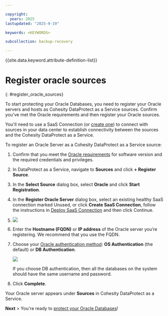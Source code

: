 ```yaml
---

copyright:
  years: 2025
lastupdated: "2025-9-19"

keywords: <KEYWORDS>

subcollection: backup-recovery

---
```


{{site.data.keyword.attribute-definition-list}}

# Register oracle sources
{: #register_oracle_sources}

To start protecting your Oracle Databases, you need to register your Oracle servers and hosts as Cohesity DataProtect as a Service sources. Confirm you've met the Oracle requirements and then register your Oracle sources.

You'll need to use a SaaS Connection (or [create one](saas-connection.htm#Deploy_SaaS_Connector)) to connect with sources in your data center to establish connectivity between the sources and the Cohesity DataProtect as a Service.

To register an Oracle Server as a Cohesity DataProtect as a Service source:

1. Confirm that you meet the [Oracle requirements](oracle-requirements.htm#Oracle_Requirements) for software version and the required credentials and privileges.
    
2. In DataProtect as a Service, navigate to **Sources** and click **\+ Register Source**.
    
3. In the **Select Source** dialog box, select **Oracle** and click **Start Registration**.
    
4. In the **Register Oracle Server** dialog box, select an existing healthy SaaS connection marked Unused, or click **Create SaaS Connection**, follow the instructions in [Deploy SaaS Connection](saas-connection.htm#Deploy_SaaS_Connector) and then click Continue.
    
5. ![](../Resources/Images/data-protect/Oracle/DP_Oracle_Registration1_686x272.png)
    
6. Enter the **Hostname (FQDN)** or **IP address** of the Oracle server you’re registering. We recommend that you use the FQDN.
    
7. Choose your [Oracle authentication method](oracle-requirements.htm#Oracle_Authentication_Method_Requirement): **OS Authentication** (the default) or **DB Authentication**.
    
    ![](../Resources/Images/data-protect/Oracle/DP_Oracle_Registration2_688x418.png)
    
    If you choose DB authentication, then all the databases on the system should have the same username and password.
    
8. Click **Complete**.
    

Your Oracle server appears under **Sources** in Cohesity DataProtect as a Service.

**Next** > You're ready to [protect your Oracle Databases](protect-oracle-databases.htm#Protect_Oracle_Databases)!
